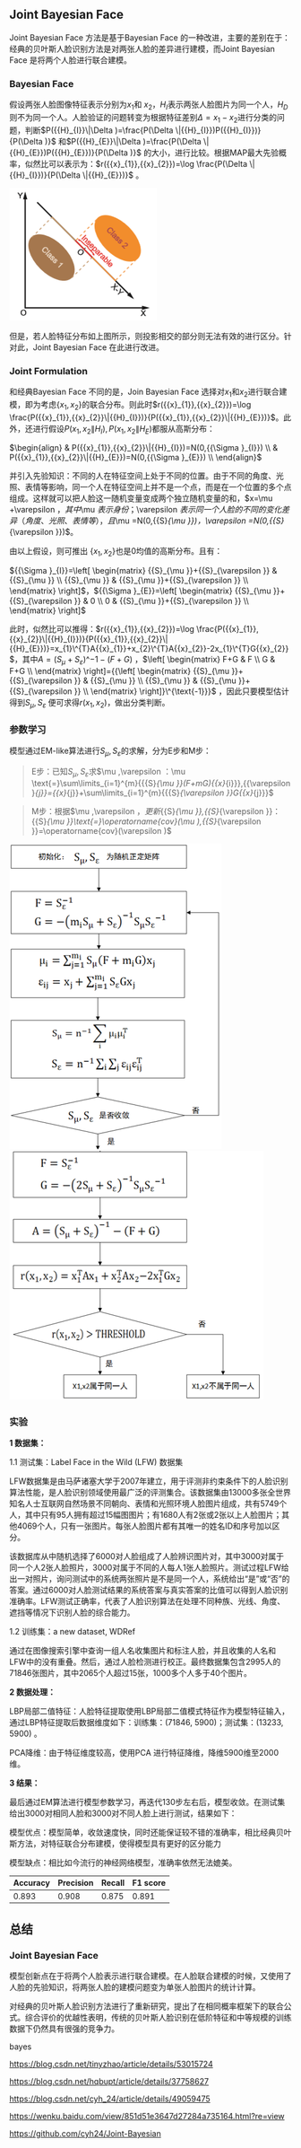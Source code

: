 Joint Bayesian Face
-------------------

Joint Bayesian Face 方法是基于Bayesian Face
的一种改进，主要的差别在于：经典的贝叶斯人脸识别方法是对两张人脸的差异进行建模，而Joint
Bayesian Face 是将两个人脸进行联合建模。

### Bayesian Face

假设两张人脸图像特征表示分别为${{x}_{1}}$和 ${{x}_{2}}$，${{H}_{I}}$表示两张人脸图片为同一个人，${{H}_{D}}$则不为同一个人。人脸验证的问题转变为根据特征差别$\Delta={{x}_{1}}-{{x}_{2}}$进行分类的问题，判断$P({{H}_{I}}\|\Delta
)=\frac{P(\Delta \|{{H}_{I}})P({{H}_{I}})}{P(\Delta )}$
和$P({{H}_{E}}\|\Delta )=\frac{P(\Delta \|{{H}_{E}})P({{H}_{E}})}{P(\Delta
)}$
的大小，进行比较。根据MAP最大先验概率，似然比可以表示为：$r({{x}_{1}},{{x}_{2}})=\log
\frac{P(\Delta \|{{H}_{I}})}{P(\Delta \|{{H}_{E}})}$ 。

![](media/c0f4d9ac94e24f4a667f2934c14af787.png)

但是，若人脸特征分布如上图所示，则投影相交的部分则无法有效的进行区分。针对此，Joint
Bayesian Face 在此进行改进。

### Joint Formulation

和经典Bayesian Face 不同的是，Join Bayesian Face
选择对${{x}_{1}}$和${{x}_{2}}$进行联合建模，即为考虑$\{{{x}_{1}},{{x}_{2}}\}$的联合分布。则此时$r({{x}_{1}},{{x}_{2}})=\log
\frac{P({{x}_{1}},{{x}_{2}}\|{{H}_{I}})}{P({{x}_{1}},{{x}_{2}}\|{{H}_{E}})}$。此外，还进行假设$P({{x}_{1}},{{x}_{2}}\|{{H}_{I}}),P({{x}_{1}},{{x}_{2}}\|{{H}_{E}})$都服从高斯分布：

$\begin{align}
& P({{x}_{1}},{{x}_{2}}\|{{H}_{I}})=N(0,{{\Sigma }_{I}}) \\
& P({{x}_{1}},{{x}_{2}}\|{{H}_{E}})=N(0,{{\Sigma }_{E}}) \\
\end{align}$



并引入先验知识：不同的人在特征空间上处于不同的位置。由于不同的角度、光照、表情等影响，同一个人在特征空间上并不是一个点，而是在一个位置的多个点组成。这样就可以把人脸这一随机变量变成两个独立随机变量的和，$x=\mu
+\varepsilon $，其中$\mu $表示身份；$\varepsilon
$表示同一个人脸的不同的变化差异（角度、光照、表情等），且$\mu
=N(0,{{S}_{\mu }})$，$\varepsilon =N(0,{{S}_{\varepsilon }})$。

由以上假设，则可推出 $\{{{x}_{1}},{{x}_{2}}\}$也是0均值的高斯分布。且有：

${{\Sigma }_{I}}=\left[ \begin{matrix}
{{S}_{\mu }}+{{S}_{\varepsilon }} & {{S}_{\mu }} \\
{{S}_{\mu }} & {{S}_{\mu }}+{{S}_{\varepsilon }} \\
\end{matrix} \right]$，${{\Sigma }_{E}}=\left[ \begin{matrix}
{{S}_{\mu }}+{{S}_{\varepsilon }} & 0 \\
0 & {{S}_{\mu }}+{{S}_{\varepsilon }} \\
\end{matrix} \right]$

此时，似然比可以推得：$r({{x}_{1}},{{x}_{2}})=\log
\frac{P({{x}_{1}},{{x}_{2}}\|{{H}_{I}})}{P({{x}_{1}},{{x}_{2}}\|{{H}_{E}})}=x_{1}\^{T}A{{x}_{1}}+x_{2}\^{T}A{{x}_{2}}-2x_{1}\^{T}G{{x}_{2}}$，其中$A={{({{S}_{\mu
}}+{{S}_{\varepsilon }})}\^{-1}}-(F+G)$ ，$\left[ \begin{matrix}
F+G & F \\
G & F+G \\
\end{matrix} \right]={{\left[ \begin{matrix}
{{S}_{\mu }}+{{S}_{\varepsilon }} & {{S}_{\mu }} \\
{{S}_{\mu }} & {{S}_{\mu }}+{{S}_{\varepsilon }} \\
\end{matrix} \right]}\^{\text{-1}}}$ ，因此只要模型估计得到${{S}_{\mu}},{{S}_{\varepsilon }}$ 便可求得$r({{x}_{1}},{{x}_{2}})$，做出分类判断。
### 参数学习
模型通过EM-like算法进行${{S}_{\mu }},{{S}_{\varepsilon}}$的求解，分为E步和M步：
>   E步：已知${{S}_{\mu }},{{S}_{\varepsilon }}$求$\mu ,\varepsilon
>   $：$\mu \text{=}\sum\limits_{i=1}\^{m}{{{S}_{\mu
>   }}(F+mG){{x}_{i}}},{{\varepsilon
>   }_{j}}={{x}_{j}}+\sum\limits_{i=1}\^{m}{{{S}_{\varepsilon
>   }}G{{x}_{j}}}$

>   M步：根据$\mu ,\varepsilon $，更新${{S}_{\mu }},{{S}_{\varepsilon
>   }}$：${{S}_{\mu }}\text{=}\operatorname{cov}(\mu
>   ),{{S}_{\varepsilon }}=\operatorname{cov}(\varepsilon )$

![](media/aef476a15f0600dd5d30ef319f8ac247.png)
![](media/2f2bded36cac642d8547c51e86e49b6b.png)


### 实验

**1 数据集：**

1.1 测试集：Label Face in the Wild (LFW) 数据集

LFW数据集是由马萨诸塞大学于2007年建立，用于评测非约束条件下的人脸识别算法性能，是人脸识别领域使用最广泛的评测集合。该数据集由13000多张全世界知名人士互联网自然场景不同朝向、表情和光照环境人脸图片组成，共有5749个人，其中只有95人拥有超过15幅图图片；有1680人有2张或2张以上人脸图片；其他4069个人，只有一张图片。每张人脸图片都有其唯一的姓名ID和序号加以区分。

该数据库从中随机选择了6000对人脸组成了人脸辨识图片对，其中3000对属于同一个人2张人脸照片，3000对属于不同的人每人1张人脸照片。测试过程LFW给出一对照片，询问测试中的系统两张照片是不是同一个人，系统给出“是”或“否”的答案。通过6000对人脸测试结果的系统答案与真实答案的比值可以得到人脸识别准确率。LFW测试正确率，代表了人脸识别算法在处理不同种族、光线、角度、遮挡等情况下识别人脸的综合能力。

1.2 训练集：a new dataset, WDRef

通过在图像搜索引擎中查询一组人名收集图片和标注人脸，并且收集的人名和LFW中的没有重叠。然后，通过人脸检测进行校正。最终数据集包含2995人的71846张图片，其中2065个人超过15张，1000多个人多于40个图片。

**2 数据处理：**

LBP局部二值特征：人脸特征提取使用LBP局部二值模式特征作为模型特征输入，通过LBP特征提取后数据维度如下：训练集：(71846,
5900)；测试集：(13233, 5900) 。

PCA降维：由于特征维度较高，使用PCA 进行特征降维，降维5900维至2000维。

**3 结果：**

最后通过EM算法进行模型参数学习，再迭代130步左右后，模型收敛。在测试集给出3000对相同人脸和3000对不同人脸上进行测试，结果如下：

模型优点：模型简单，收敛速度快，同时还能保证较不错的准确率，相比经典贝叶斯方法，对特征联合分布建模，使得模型具有更好的区分能力

模型缺点：相比如今流行的神经网络模型，准确率依然无法媲美。

| Accuracy | Precision | Recall | F1 score |
|----------|-----------|--------|----------|
| 0.893    | 0.908     | 0.875  | 0.891    |



总结
----

### Joint Bayesian Face

模型创新点在于将两个人脸表示进行联合建模。在人脸联合建模的时候，又使用了人脸的先验知识，将两张人脸的建模问题变为单张人脸图片的统计计算。

对经典的贝叶斯人脸识别方法进行了重新研究，提出了在相同概率框架下的联合公式。综合评价的优越性表明，传统的贝叶斯人脸识别在低阶特征和中等规模的训练数据下仍然具有很强的竞争力。


bayes

https://blog.csdn.net/tinyzhao/article/details/53015724

<https://blog.csdn.net/hqbupt/article/details/37758627>

<https://blog.csdn.net/cyh_24/article/details/49059475>

<https://wenku.baidu.com/view/851d51e3647d27284a735164.html?re=view>

<https://github.com/cyh24/Joint-Bayesian>
